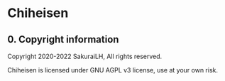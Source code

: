 # Chiheisen

## 0. Copyright information

Copyright <C> 2020-2022 SakuraiLH, All rights reserved.

Chiheisen is licensed under GNU AGPL v3 license, use at your own risk.


